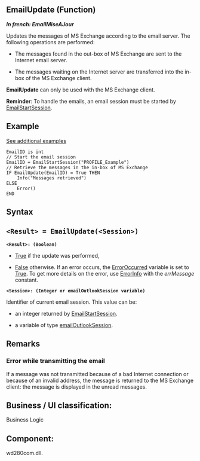 


## EmailUpdate (Function)

***In french: EmailMiseAJour***



<a name="XUse"></a>
<a name="Use"></a>
<a name="description"></a>
Updates the messages of MS Exchange according to the email server. The following operations are performed:

- The messages found in the out-box of MS Exchange are sent to the Internet email server.

- The messages waiting on the Internet server are transferred into the in-box of the MS Exchange client.




**EmailUpdate** can only be used with the MS Exchange client.

**Reminder**: To handle the emails, an email session must be started by [EmailStartSession](../WDLang3/3032028.md).
<a name="Example1"></a>
<a name="sample_code"></a>

## Example
<a class="notetitle" target="_blank" href="$DOC$=1000003032036&name=emailupdate_function&product=WD">See additional examples</a>

```wl
EmailID is int
// Start the email session
EmailID = EmailStartSession("PROFILE_Example")
// Retrieve the messages in the in-box of MS Exchange
IF EmailUpdate(EmailID) = True THEN
	Info("Messages retrieved")
ELSE
	Error()
END
```

<a name="XSYNTAX"></a>
<a name="SYNTAX1"></a>

## Syntax

`<Result> = EmailUpdate(<Session>)`
---

**`<Result>: (Boolean)`**



- <u><u><u><u>True</u></u></u></u> if the update was performed, 

- <u><u><u><u>False</u></u></u></u> otherwise. If an error occurs, the [ErrorOccurred](../WDLang1/3087001.md) variable is set to <u><u><u><u>True</u></u></u></u>. To get more details on the error, use [ErrorInfo](../WDLang1/3013008.md) with the *errMessage* constant.




**`<Session>: (Integer or emailOutlookSession variable)`**

Identifier of current email session. This value can be:

- an integer returned by [EmailStartSession](../WDLang3/3032028.md).  

- a variable of type [emailOutlookSession](../WDLang3/1000018767.md).






<a name="NOTE0"></a>
<a name="NOTE0_1"></a>

## Remarks


### Error while transmitting the email
<a name="error_while_transmitting_the_email_ELTPARAGRAPHE000097"></a>

If a message was not transmitted because of a bad Internet connection or because of an invalid address, the message is returned to the MS Exchange client: the message is displayed in the unread messages.

<a name="XComponent"></a>

## Business / UI classification:
Business Logic
## Component:
wd280com.dll.
